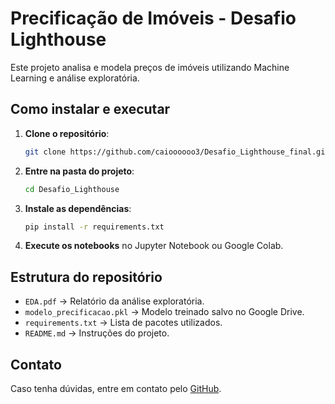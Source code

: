 # Precificação de Imóveis - Desafio Lighthouse
Este projeto analisa e modela preços de imóveis utilizando Machine Learning e análise exploratória.

## Como instalar e executar
1. **Clone o repositório**:
   ```bash
   git clone https://github.com/caioooooo3/Desafio_Lighthouse_final.git
   ```
2. **Entre na pasta do projeto**:
   ```bash
   cd Desafio_Lighthouse
   ```
3. **Instale as dependências**:
   ```bash
   pip install -r requirements.txt
   ```
4. **Execute os notebooks** no Jupyter Notebook ou Google Colab.

## Estrutura do repositório
- `EDA.pdf` → Relatório da análise exploratória.
- `modelo_precificacao.pkl` → Modelo treinado salvo no Google Drive.
- `requirements.txt` → Lista de pacotes utilizados.
- `README.md` → Instruções do projeto.

## Contato
Caso tenha dúvidas, entre em contato pelo [GitHub](https://github.com/caioooooo3).
